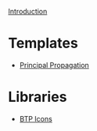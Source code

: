 
[Introduction](HowToUse.md)

# Templates
- [Principal Propagation](templates/principalpropagation/principalpropagation.md)
# Libraries
- [BTP Icons](libs/latest.md)